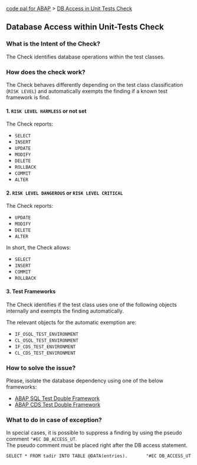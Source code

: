 [code pal for ABAP](../README.md) > [DB Access in Unit Tests Check](db-access-in-ut.md)

## Database Access within Unit-Tests Check

### What is the Intent of the Check?

The Check identifies database operations within the test classes. 

### How does the check work?

The Check behaves differently depending on the test class classification (`RISK LEVEL`) and automatically exempts the finding if a known test framework is find. 

#### 1. `RISK LEVEL HARMLESS` or not set

The Check reports:
* `SELECT`
* `INSERT`
* `UPDATE`
* `MODIFY`
* `DELETE`
* `ROLLBACK`
* `COMMIT`
* `ALTER`

#### 2. `RISK LEVEL DANGEROUS` or `RISK LEVEL CRITICAL`

The Check reports:
* `UPDATE`
* `MODIFY`
* `DELETE`
* `ALTER`

In short, the Check allows:
* `SELECT`
* `INSERT`
* `COMMIT`
* `ROLLBACK`

#### 3. Test Frameworks

The Check identifies if the test class uses one of the following objects internally and exempts the finding automatically.

The relevant objects for the automatic exemption are:
* `IF_OSQL_TEST_ENVIRONMENT`
* `CL_OSQL_TEST_ENVIRONMENT`
* `IF_CDS_TEST_ENVIRONMENT`
* `CL_CDS_TEST_ENVIRONMENT` 
  
### How to solve the issue?

Please, isolate the database dependency using one of the below frameworks:
* [ABAP SQL Test Double Framework](https://help.sap.com/viewer/c238d694b825421f940829321ffa326a/1809.000/en-US/8562b437073d4b9c93078c45f7a64f21.html)
* [ABAP CDS Test Double Framework](https://help.sap.com/viewer/5371047f1273405bb46725a417f95433/Cloud/en-US/8562b437073d4b9c93078c45f7a64f21.html)

### What to do in case of exception?

In special cases, it is possible to suppress a finding by using the pseudo comment `"#EC DB_ACCESS_UT`.  
The pseudo comment must be placed right after the DB access statement.

```ABAP
SELECT * FROM tadir INTO TABLE @DATA(entries).       "#EC DB_ACCESS_UT
```
